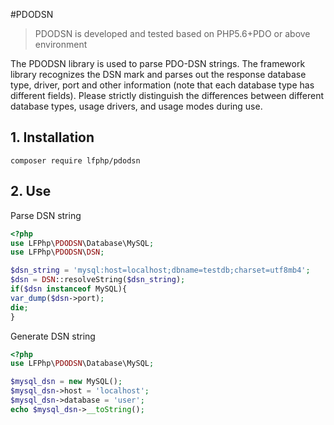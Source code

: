 #PDODSN
> PDODSN is developed and tested based on PHP5.6+PDO or above environment

The PDODSN library is used to parse PDO-DSN strings. The framework library recognizes the DSN mark and parses out the response database type, driver, port and other information (note that each database type has different fields). Please strictly distinguish the differences between different database types, usage drivers, and usage modes during use.

## 1. Installation

```shell
composer require lfphp/pdodsn
```

## 2. Use

Parse DSN string

```php
<?php
use LFPhp\PDODSN\Database\MySQL;
use LFPhp\PDODSN\DSN;

$dsn_string = 'mysql:host=localhost;dbname=testdb;charset=utf8mb4';
$dsn = DSN::resolveString($dsn_string);
if($dsn instanceof MySQL){
var_dump($dsn->port);
die;
}
```

Generate DSN string

```php
<?php
use LFPhp\PDODSN\Database\MySQL;

$mysql_dsn = new MySQL();
$mysql_dsn->host = 'localhost';
$mysql_dsn->database = 'user';
echo $mysql_dsn->__toString();
```
